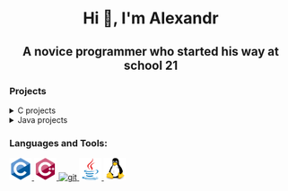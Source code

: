 <h1 align="center">Hi 👋, I'm Alexandr</h1>
<h2 align="center">A novice programmer who started his way at school 21</h3>

<h3 align="left">Projects</h3>
<details>
  <summary>С projects</summary>

Project name | Subject |Short description|Score
:------------|:--------|:-------|-------:
[libft](https://github.com/eregin/libft) |[subject](assets/libft.pdf)|string.h and more| 125
[pipex](https://github.com/eregin/pipex) |[subject](assets/pipex.pdf)|pipes between processes and redirects|125
[so_long](https://github.com/eregin/so_long) |[subject](assets/push_swap.pdf)|2D game| 125
[push_swap](https://github.com/eregin/push_swap) |[subject](assets/so_long.pdf)|sorting algorithm implemented on two stacks| 115
[philosophers](https://github.com/eregin/philosophers) |[subject](assets/philosophers.pdf)|multithreaded programming, mutexes and semaphores|125
[minishell](https://github.com/eregin/minishell) | [subject](assets/minishell.pdf) | simple shell (bash reference)| 100
</details>

<details>
  <summary>Java projects</summary>

[Java_piscine](https://github.com/eregin/piscine_java_42)
</details>

<h3 align="left">Languages and Tools:</h3>
<p align="left"> <a href="https://www.cprogramming.com/" target="_blank" rel="noreferrer"> <img src="https://raw.githubusercontent.com/devicons/devicon/master/icons/c/c-original.svg" alt="c" width="40" height="40"/> </a> <a href="https://www.w3schools.com/cpp/" target="_blank" rel="noreferrer"> <img src="https://raw.githubusercontent.com/devicons/devicon/master/icons/cplusplus/cplusplus-original.svg" alt="cplusplus" width="40" height="40"/> </a> <a href="https://git-scm.com/" target="_blank" rel="noreferrer"> <img src="https://www.vectorlogo.zone/logos/git-scm/git-scm-icon.svg" alt="git" width="40" height="40"/> </a> <a href="https://www.java.com" target="_blank" rel="noreferrer"> <img src="https://raw.githubusercontent.com/devicons/devicon/master/icons/java/java-original.svg" alt="java" width="40" height="40"/> </a> <a href="https://www.linux.org/" target="_blank" rel="noreferrer"> <img src="https://raw.githubusercontent.com/devicons/devicon/master/icons/linux/linux-original.svg" alt="linux" width="40" height="40"/> </a> </p>